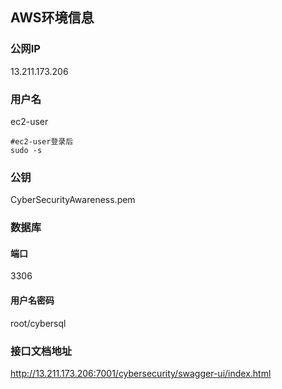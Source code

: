 ## AWS环境信息

### 公网IP

13.211.173.206

### 用户名

ec2-user

```shell
#ec2-user登录后
sudo -s
```

### 公钥

CyberSecurityAwareness.pem

### 数据库

#### 端口

3306

#### 用户名密码

root/cybersql

### 接口文档地址

http://13.211.173.206:7001/cybersecurity/swagger-ui/index.html